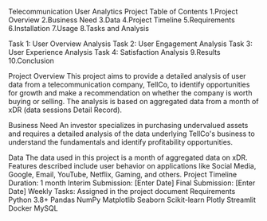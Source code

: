 Telecommunication User Analytics Project
Table of Contents
1.Project Overview
2.Business Need
3.Data
4.Project Timeline
5.Requirements
6.Installation
7.Usage
8.Tasks and Analysis

Task 1: User Overview Analysis
Task 2: User Engagement Analysis
Task 3: User Experience Analysis
Task 4: Satisfaction Analysis
9.Results
10.Conclusion

Project Overview
This project aims to provide a detailed analysis of user data from a telecommunication company, TellCo, to identify opportunities for growth and make a recommendation on whether the company is worth buying or selling. The analysis is based on aggregated data from a month of xDR (data sessions Detail Record).

Business Need
An investor specializes in purchasing undervalued assets and requires a detailed analysis of the data underlying TellCo's business to understand the fundamentals and identify profitability opportunities.

Data
The data used in this project is a month of aggregated data on xDR.
Features described include user behavior on applications like Social Media, Google, Email, YouTube, Netflix, Gaming, and others.
Project Timeline
Duration: 1 month
Interim Submission: [Enter Date]
Final Submission: [Enter Date]
Weekly Tasks: Assigned in the project document
Requirements
Python 3.8+
Pandas
NumPy
Matplotlib
Seaborn
Scikit-learn
Plotly
Streamlit
Docker
MySQL

